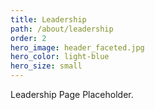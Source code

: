 ```yaml
---
title: Leadership
path: /about/leadership
order: 2
hero_image: header_faceted.jpg
hero_color: light-blue
hero_size: small
---
```

Leadership Page Placeholder.
